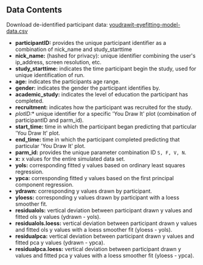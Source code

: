 ## Data Contents

Download de-identified participant data: [youdrawit-eyefitting-model-data.csv](https://github.com/earobinson95/Eye-Fitting-Straight-Lines-in-the-Modern-Era/blob/main/data/youdrawit-eyefitting-model-data.csv)

+ **participantID:** provides the unique participant identifier as a combination of nick_name and study_starttime
+ **nick_name:** (hashed for privacy): unique identifier combining the user's ip_address, screen resolution, etc.
+ **study_starttime:** indicates the time participant begin the study, used for unique identification of run.
+ **age:** indicates the participants age range.
+ **gender:** indicates the gender the participant identifies by.
+ **academic_study:** indicates the level of education the participant has completed.
+ **recruitment:** indicates how the participant was recruited for the study.
+ **plotID*:** unique identifier for a specific 'You Draw It' plot (combination of participantID and parm_id).
+ **start_time:** time in which the participant began predicting that particular 'You Draw It' plot.
+ **end_time:** time in which the participant completed predicting that particular 'You Draw It' plot.
+ **parm_id:** provides the unique parameter combination ID `S, F, V, N`.
+ **x:** x values for the entire simulated data set.
+ **yols:** corresponding fitted y values based on ordinary least squares regression.
+ **ypca:** corresponding fitted y values based on the first principal component regression.
+ **ydrawn:** corresponding y values drawn by participant.
+ **yloess:** corresponding y values drawn by participant with a loess smoother fit.
+ **residualols:** vertical deviation between participant drawn y values and fitted ols y values (ydrawn - yols).
+ **residualols.loess:** vertical deviation between participant drawn y values and fitted ols y values with a loess smoother fit (yloess - yols).
+ **residualpca:** vertical deviation between participant drawn y values and fitted pca y values (ydrawn - ypca).
+ **residualpca.loess:** vertical deviation between participant drawn y values and fitted pca y values with a loess smoother fit (yloess - ypca).

